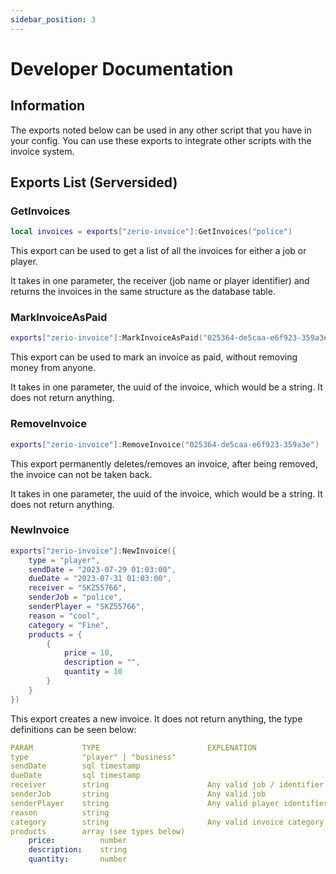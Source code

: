 ```yaml
---
sidebar_position: 3
---
```


# Developer Documentation

## Information

The exports noted below can be used in any other script that you have in your config. You can use these exports to integrate other scripts with the invoice system.

## Exports List (Serversided)

### GetInvoices

```lua
local invoices = exports["zerio-invoice"]:GetInvoices("police")
```

This export can be used to get a list of all the invoices for either a job or player.

It takes in one parameter, the receiver (job name or player identifier) and returns the invoices in the same structure as the database table.

### MarkInvoiceAsPaid

```lua
exports["zerio-invoice"]:MarkInvoiceAsPaid("025364-de5caa-e6f923-359a3e")
```

This export can be used to mark an invoice as paid, without removing money from anyone.

It takes in one parameter, the uuid of the invoice, which would be a string. It does not return anything.

### RemoveInvoice

```lua
exports["zerio-invoice"]:RemoveInvoice("025364-de5caa-e6f923-359a3e")
```

This export permanently deletes/removes an invoice, after being removed, the invoice can not be taken back.

It takes in one parameter, the uuid of the invoice, which would be a string. It does not return anything.

### NewInvoice

```lua
exports["zerio-invoice"]:NewInvoice({
    type = "player",
    sendDate = "2023-07-29 01:03:00",
    dueDate = "2023-07-31 01:03:00",
    receiver = "SKZ55766",
    senderJob = "police",
    senderPlayer = "SKZ55766",
    reason = "cool",
    category = "Fine",
    products = {
        {
            price = 10,
            description = "",
            quantity = 10
        }
    }
})
```

This export creates a new invoice. It does not return anything, the type definitions can be seen below:

```yaml
PARAM           TYPE                        EXPLENATION
type            "player" | "business"
sendDate        sql timestamp
dueDate         sql timestamp
receiver        string                      Any valid job / identifier
senderJob       string                      Any valid job
senderPlayer    string                      Any valid player identifier
reason          string
category        string                      Any valid invoice category for that job
products        array (see types below)
    price:          number
    description:    string
    quantity:       number
```
